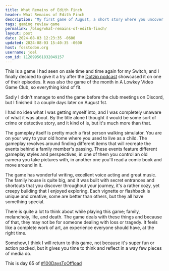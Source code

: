 ```yaml
---
title: What Remains of Edith Finch
header: What Remains of Edith Finch
description: "My first game of August, a short story where you uncover your family's past and the strange ways they left this world"
tags: gaming review game
permalink: /blog/what-remains-of-edith-finch/
layout: post
date: 2024-08-03 12:23:35 -0600
updated: 2024-08-03 15:40:35 -0600
host: fosstodon.org
username: joel
com_id: 112899561832049157
---
```


This is a game I had seen on sale time and time again for my Switch, and I finally decided to give it a try after the [Dotzip podcast](https://dotzip.online/) showcased it on one of their episodes. It was also the game of the month in A Lowkey Video Game Club, so everything kind of fit.

Sadly I didn't manage to end the game before the club meetings on Discord, but I finished it a couple days later on August 1st.

I had no idea what I was getting myself into, and I was completely unaware of what it was about. By the title alone I thought it would be some sort of crime or detective story, and it kind of is, but it's much more than that.

The gameplay itself is pretty much a first person walking simulator. You are on your way to your old home where you used to live as a child. The gameplay revolves around finding different items that will recreate the events behind a family member's passing. These events feature different gameplay styles and perspectives, in one of them you control an old camera you take pictures with, in another one you'll read a comic book and move around in it.

The game has wonderful writing, excellent voice acting and great music. The family house is quite big, and it was built with secret entrances and shortcuts that you discover throughout your journey, it's a rather cozy, yet creepy building that I enjoyed exploring. Each vignette or flashback is unique and creative, some are better than others, but they all have something special.

There is quite a lot to think about while playing this game; family, melancholy, life, and death. The game deals with these things and because of that, they may not be for someone dealing with loss or tragedy. It feels like a complete work of art, an experience everyone should have, at the right time.

Somehow, I think I will return to this game, not because it's super fun or action packed, but it gives you time to think and reflect in a way few pieces of media do.

This is day 65 of [#100DaysToOffload](https://100daystooffload.com)
